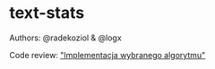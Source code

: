 # text-stats
Authors: @radekoziol & @logx

Code review: ["Implementacja wybranego algorytmu"](docs/review/CODEREVIEW.md)
